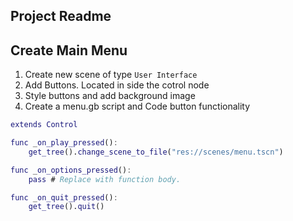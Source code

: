 Project Readme
-

Create Main Menu
-

1. Create new scene of type `User Interface`
2. Add Buttons. Located in side the cotrol node
3. Style buttons and add background image
4. Create a menu.gb script and Code button functionality

```gd
extends Control

func _on_play_pressed():
	get_tree().change_scene_to_file("res://scenes/menu.tscn")

func _on_options_pressed():
	pass # Replace with function body.

func _on_quit_pressed():
	get_tree().quit()

```

